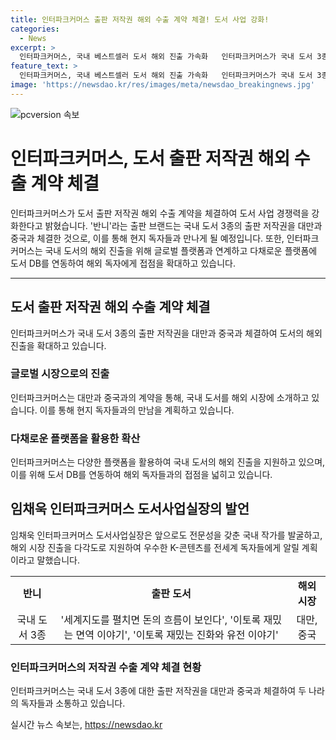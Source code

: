 ```yaml
---
title: 인터파크커머스 출판 저작권 해외 수출 계약 체결! 도서 사업 강화!
categories:
  - News
excerpt: >
  인터파크커머스, 국내 베스트셀러 도서 해외 진출 가속화   인터파크커머스가 국내 도서 3종의 출판 저작권을 대만과 중국으로 수출 계약체결했다. 반니 출판 브랜드의 경제·경영 베스트셀러와 과학 분야 도서로, 글로벌 플랫폼을 활용하여 해외 진출을 지원하는 방침이다. 임채욱 인터파크커머스 도서사업실장은 국내 작가 발굴과 해외 시장 진출을 통해 K-콘텐츠를 홍보할 것이라고 전했다. 독자들의 이목을 끄는 전략적인 해외 홍보에 주력하고 있다.
feature_text: >
  인터파크커머스, 국내 베스트셀러 도서 해외 진출 가속화   인터파크커머스가 국내 도서 3종의 출판 저작권을 대만과 중국으로 수출 계약체결했다. 반니 출판 브랜드의 경제·경영 베스트셀러와 과학 분야 도서로, 글로벌 플랫폼을 활용하여 해외 진출을 지원하는 방침이다. 임채욱 인터파크커머스 도서사업실장은 국내 작가 발굴과 해외 시장 진출을 통해 K-콘텐츠를 홍보할 것이라고 전했다. 독자들의 이목을 끄는 전략적인 해외 홍보에 주력하고 있다.
image: 'https://newsdao.kr/res/images/meta/newsdao_breakingnews.jpg'
---
```


<p><img src="https://newsdao.kr/res/images/meta/newsdao_breakingnews.jpg" alt="pcversion 속보" /></p>

<h1>인터파크커머스, 도서 출판 저작권 해외 수출 계약 체결</h1>

<p data-ke-size="size16">인터파크커머스가 도서 출판 저작권 해외 수출 계약을 체결하여 도서 사업 경쟁력을 강화한다고 밝혔습니다. '반니'라는 출판 브랜드는 국내 도서 3종의 출판 저작권을 대만과 중국과 체결한 것으로, 이를 통해 현지 독자들과 만나게 될 예정입니다. 또한, 인터파크커머스는 국내 도서의 해외 진출을 위해 글로벌 플랫폼과 연계하고 다채로운 플랫폼에 도서 DB를 연동하여 해외 독자에게 접점을 확대하고 있습니다.</p>

<hr>

<h2 data-ke-size="size26">도서 출판 저작권 해외 수출 계약 체결</h2>

<p data-ke-size="size16">인터파크커머스가 국내 도서 3종의 출판 저작권을 대만과 중국과 체결하여 도서의 해외 진출을 확대하고 있습니다.</p>

<h3>글로벌 시장으로의 진출</h3>

<p data-ke-size="size16">인터파크커머스는 대만과 중국과의 계약을 통해, 국내 도서를 해외 시장에 소개하고 있습니다. 이를 통해 현지 독자들과의 만남을 계획하고 있습니다.</p>

<h3>다채로운 플랫폼을 활용한 확산</h3>

<p data-ke-size="size16">인터파크커머스는 다양한 플랫폼을 활용하여 국내 도서의 해외 진출을 지원하고 있으며, 이를 위해 도서 DB를 연동하여 해외 독자들과의 접점을 넓히고 있습니다.</p>

<h2 data-ke-size="size26">임채욱 인터파크커머스 도서사업실장의 발언</h2>

<p data-ke-size="size16">임채욱 인터파크커머스 도서사업실장은 앞으로도 전문성을 갖춘 국내 작가를 발굴하고, 해외 시장 진출을 다각도로 지원하여 우수한 K-콘텐츠를 전세계 독자들에게 알릴 계획이라고 말했습니다.</p>

<table>
    <tr>
        <td style="text-align: center; height: 17px;"><b>반니</b></td>
        <td style="text-align: center; height: 17px;"><b>출판 도서</b></td>
        <td style="text-align: center; height: 17px;"><b>해외 시장</b></td>
    </tr>
    <tr>
        <td style="text-align: center; height: 17px;">국내 도서 3종</td>
        <td style="text-align: center; height: 17px;">'세계지도를 펼치면 돈의 흐름이 보인다', '이토록 재밌는 면역 이야기', '이토록 재밌는 진화와 유전 이야기'</td>
        <td style="text-align: center; height: 17px;">대만, 중국</td>
    </tr>
</table>

<h3>인터파크커머스의 저작권 수출 계약 체결 현황</h3>

<p data-ke-size="size16">인터파크커머스는 국내 도서 3종에 대한 출판 저작권을 대만과 중국과 체결하여 두 나라의 독자들과 소통하고 있습니다.</p>
실시간 뉴스 속보는, <a href="https://newsdao.kr" rel="dofollow">https://newsdao.kr</a>


